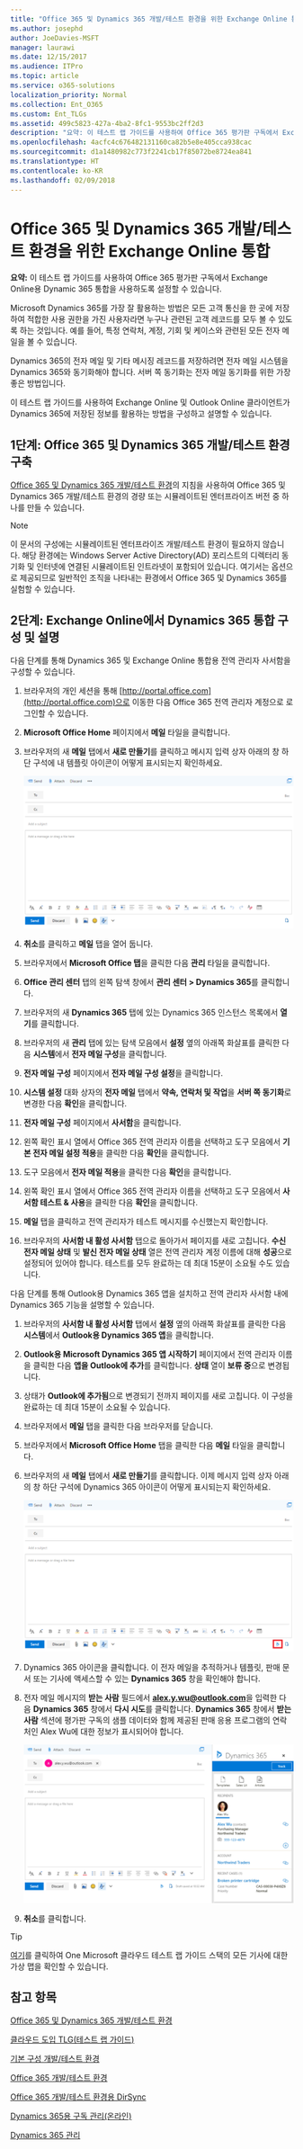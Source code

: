 ```yaml
---
title: "Office 365 및 Dynamics 365 개발/테스트 환경을 위한 Exchange Online 통합"
ms.author: josephd
author: JoeDavies-MSFT
manager: laurawi
ms.date: 12/15/2017
ms.audience: ITPro
ms.topic: article
ms.service: o365-solutions
localization_priority: Normal
ms.collection: Ent_O365
ms.custom: Ent_TLGs
ms.assetid: 499c5823-427a-4ba2-8fc1-9553bc2ff2d3
description: "요약: 이 테스트 랩 가이드를 사용하여 Office 365 평가판 구독에서 Exchange Online용 Dynamic 365 통합을 사용하도록 설정할 수 있습니다."
ms.openlocfilehash: 4acfc4c676482131160ca82b5e8e405cca938cac
ms.sourcegitcommit: d1a1480982c773f2241cb17f85072be8724ea841
ms.translationtype: HT
ms.contentlocale: ko-KR
ms.lasthandoff: 02/09/2018
---
```

# <a name="exchange-online-integration-for-your-office-365-and-dynamics-365-devtest-environment"></a>Office 365 및 Dynamics 365 개발/테스트 환경을 위한 Exchange Online 통합

 **요약:** 이 테스트 랩 가이드를 사용하여 Office 365 평가판 구독에서 Exchange Online용 Dynamic 365 통합을 사용하도록 설정할 수 있습니다.
  
Microsoft Dynamics 365를 가장 잘 활용하는 방법은 모든 고객 통신을 한 곳에 저장하여 적합한 사용 권한을 가진 사용자라면 누구나 관련된 고객 레코드를 모두 볼 수 있도록 하는 것입니다. 예를 들어, 특정 연락처, 계정, 기회 및 케이스와 관련된 모든 전자 메일을 볼 수 있습니다.
  
Dynamics 365의 전자 메일 및 기타 메시징 레코드를 저장하려면 전자 메일 시스템을 Dynamics 365와 동기화해야 합니다. 서버 쪽 동기화는 전자 메일 동기화를 위한 가장 좋은 방법입니다.
  
이 테스트 랩 가이드를 사용하여 Exchange Online 및 Outlook Online 클라이언트가 Dynamics 365에 저장된 정보를 활용하는 방법을 구성하고 설명할 수 있습니다. 
  
## <a name="phase-1-build-out-the-office-365-and-dynamics-365-devtest-environment"></a>1단계: Office 365 및 Dynamics 365 개발/테스트 환경 구축

[Office 365 및 Dynamics 365 개발/테스트 환경](office-365-and-dynamics-365-dev-test-environment.md)의 지침을 사용하여 Office 365 및 Dynamics 365 개발/테스트 환경의 경량 또는 시뮬레이트된 엔터프라이즈 버전 중 하나를 만들 수 있습니다.
  
> [!NOTE]
> 이 문서의 구성에는 시뮬레이트된 엔터프라이즈 개발/테스트 환경이 필요하지 않습니다. 해당 환경에는 Windows Server Active Directory(AD) 포리스트의 디렉터리 동기화 및 인터넷에 연결된 시뮬레이트된 인트라넷이 포함되어 있습니다. 여기서는 옵션으로 제공되므로 일반적인 조직을 나타내는 환경에서 Office 365 및 Dynamics 365를 실험할 수 있습니다. 
  
## <a name="phase-2-configure-and-demonstrate-dynamics-365-integration-in-exchange-online"></a>2단계: Exchange Online에서 Dynamics 365 통합 구성 및 설명

다음 단계를 통해 Dynamics 365 및 Exchange Online 통합용 전역 관리자 사서함을 구성할 수 있습니다.
  
1. 브라우저의 개인 세션을 통해 [http://portal.office.com](http://portal.office.com)으로 이동한 다음 Office 365 전역 관리자 계정으로 로그인할 수 있습니다.
    
2. **Microsoft Office Home** 페이지에서 **메일** 타일을 클릭합니다.
    
3. 브라우저의 새 **메일** 탭에서 **새로 만들기**를 클릭하고 메시지 입력 상자 아래의 창 하단 구석에 내 템플릿 아이콘이 어떻게 표시되는지 확인하세요.
    
     ![Dynamics 365와 통합되지 않은 비어 있는 새 전자 메일 메시지입니다.](images/879b54fd-a68f-4581-9f89-d5050df6f4de.png)
  
4. **취소**를 클릭하고 **메일** 탭을 열어 둡니다.
    
5. 브라우저에서 **Microsoft Office 탭**을 클릭한 다음 **관리** 타일을 클릭합니다.
    
6. **Office 관리 센터** 탭의 왼쪽 탐색 창에서 **관리 센터 > Dynamics 365**를 클릭합니다.
    
7. 브라우저의 새 **Dynamics 365** 탭에 있는 Dynamics 365 인스턴스 목록에서 **열기**를 클릭합니다.
    
8. 브라우저의 새 **관리** 탭에 있는 탐색 모음에서 **설정** 옆의 아래쪽 화살표를 클릭한 다음 **시스템**에서 **전자 메일 구성**을 클릭합니다.
    
9.  **전자 메일 구성** 페이지에서 **전자 메일 구성 설정**을 클릭합니다.
    
10. **시스템 설정** 대화 상자의 **전자 메일** 탭에서 **약속, 연락처 및 작업**을 **서버 쪽 동기화**로 변경한 다음 **확인**을 클릭합니다.
    
11. **전자 메일 구성** 페이지에서 **사서함**을 클릭합니다.
    
12. 왼쪽 확인 표시 열에서 Office 365 전역 관리자 이름을 선택하고 도구 모음에서 **기본 전자 메일 설정 적용**을 클릭한 다음 **확인**을 클릭합니다.
    
13. 도구 모음에서 **전자 메일 적용**을 클릭한 다음 **확인**을 클릭합니다.
    
14. 왼쪽 확인 표시 열에서 Office 365 전역 관리자 이름을 선택하고 도구 모음에서 **사서함 테스트 &amp; 사용**을 클릭한 다음 **확인**을 클릭합니다.
    
15. **메일** 탭을 클릭하고 전역 관리자가 테스트 메시지를 수신했는지 확인합니다.
    
16. 브라우저의 **사서함 내 활성 사서함** 탭으로 돌아가서 페이지를 새로 고칩니다. **수신 전자 메일 상태** 및 **발신 전자 메일 상태** 열은 전역 관리자 계정 이름에 대해 **성공**으로 설정되어 있어야 합니다. 테스트를 모두 완료하는 데 최대 15분이 소요될 수도 있습니다.
    
다음 단계를 통해 Outlook용 Dynamics 365 앱을 설치하고 전역 관리자 사서함 내에 Dynamics 365 기능을 설명할 수 있습니다.
  
1. 브라우저의 **사서함 내 활성 사서함** 탭에서 **설정** 옆의 아래쪽 화살표를 클릭한 다음 **시스템**에서 **Outlook용 Dynamics 365 앱**을 클릭합니다.
    
2. **Outlook용 Microsoft Dynamics 365 앱 시작하기** 페이지에서 전역 관리자 이름을 클릭한 다음 **앱을 Outlook에 추가**를 클릭합니다. **상태** 열이 **보류 중**으로 변경됩니다.
    
3. 상태가 **Outlook에 추가됨**으로 변경되기 전까지 페이지를 새로 고칩니다. 이 구성을 완료하는 데 최대 15분이 소요될 수 있습니다.
    
4. 브라우저에서 **메일** 탭을 클릭한 다음 브라우저를 닫습니다.
    
5. 브라우저에서 **Microsoft Office Home** 탭을 클릭한 다음 **메일** 타일을 클릭합니다.
    
6. 브라우저의 새 **메일** 탭에서 **새로 만들기**를 클릭합니다. 이제 메시지 입력 상자 아래의 창 하단 구석에 Dynamics 365 아이콘이 어떻게 표시되는지 확인하세요.
    
     ![Dynamics 365와 통합된 비어 있는 새 전자 메일 메시지로, 새 아이콘을 표시합니다.](images/ecb822e1-45fe-4481-99a1-294317d1d2de.png)
  
7. Dynamics 365 아이콘을 클릭합니다. 이 전자 메일을 추적하거나 템플릿, 판매 문서 또는 기사에 액세스할 수 있는 **Dynamics 365** 창을 확인해야 합니다.
    
8. 전자 메일 메시지의 **받는 사람** 필드에서 **alex.y.wu@outlook.com**을 입력한 다음 **Dynamics 365** 창에서 **다시 시도**를 클릭합니다. **Dynamics 365** 창에서 **받는 사람** 섹션에 평가판 구독의 샘플 데이터와 함께 제공된 판매 응용 프로그램의 연락처인 Alex Wu에 대한 정보가 표시되어야 합니다.
    
     ![Dynamics 365에 저장된 판매 연락처에 대한 Dynamics 365 정보 창입니다.](images/a010fa5f-3f1b-47d4-ab5e-d00d85a24a3f.png)
  
9. **취소**를 클릭합니다.

> [!TIP]
> [여기](http://aka.ms/catlgstack)를 클릭하여 One Microsoft 클라우드 테스트 랩 가이드 스택의 모든 기사에 대한 가상 맵을 확인할 수 있습니다.
    
## <a name="see-also"></a>참고 항목

[Office 365 및 Dynamics 365 개발/테스트 환경](office-365-and-dynamics-365-dev-test-environment.md)
  
[클라우드 도입 TLG(테스트 랩 가이드)](cloud-adoption-test-lab-guides-tlgs.md)
  
[기본 구성 개발/테스트 환경](base-configuration-dev-test-environment.md)
  
[Office 365 개발/테스트 환경](office-365-dev-test-environment.md)
  
[Office 365 개발/테스트 환경용 DirSync](dirsync-for-your-office-365-dev-test-environment.md)

[Dynamics 365용 구독 관리(온라인)](https://technet.microsoft.com/library/jj679903.aspx)
  
[Dynamics 365 관리](https://technet.microsoft.com/library/dn531101.aspx)



